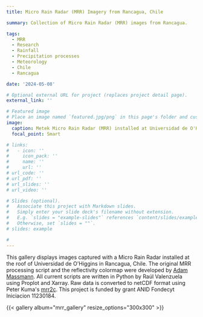```yaml
---
title: Micro Rain Radar (MRR) Imagery from Rancagua, Chile

summary: Collection of Micro Rain Radar (MRR) images from Rancagua.

tags:
  - MRR
  - Research
  - Rainfall
  - Precipitation processes
  - Meteorology
  - Chile
  - Rancagua

date: '2024-05-08'

# Optional external URL for project (replaces project detail page).
external_link: ''

# Featured image
# Place an image named `featured.jpg/png` in this page's folder and customize its options here.
image:
  caption: Metek Micro Rain Radar (MRR) installed at Universidad de O'Higgins in Rancagua, Chile
  focal_point: Smart

# links:
#   - icon: ''
#     icon_pack: ''
#     name: ''
#     url: ''
# url_code: ''
# url_pdf: ''
# url_slides: ''
# url_video: ''

# Slides (optional).
#   Associate this project with Markdown slides.
#   Simply enter your slide deck's filename without extension.
#   E.g. `slides = "example-slides"` references `content/slides/example-slides.md`.
#   Otherwise, set `slides = ""`.
# slides: example

# 
---
```


This gallery displays images captured with a Micro Rain Radar installed at the roof of Universidad de O'Higgins in Rancagua, Chile. The original MRR processing script and the reflectivity colormap were developed by [Adam Massmann](https://massma.github.io). All current scripts are written in Python by Raúl Valenzuela using Proplot and Xarray. Raw data is converted to netCDF format using Peter Kuma's [mrr2c](https://github.com/peterkuma/mrr2c). This project is funded by grant ANID Fondecyt Iniciacion 11230184.

{{< gallery album="mrr_gallery" resize_options="300x300" >}}



